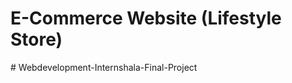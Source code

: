 # E-Commerce Website (Lifestyle Store)
 
#   W e b d e v e l o p m e n t - I n t e r n s h a l a - F i n a l - P r o j e c t  
 